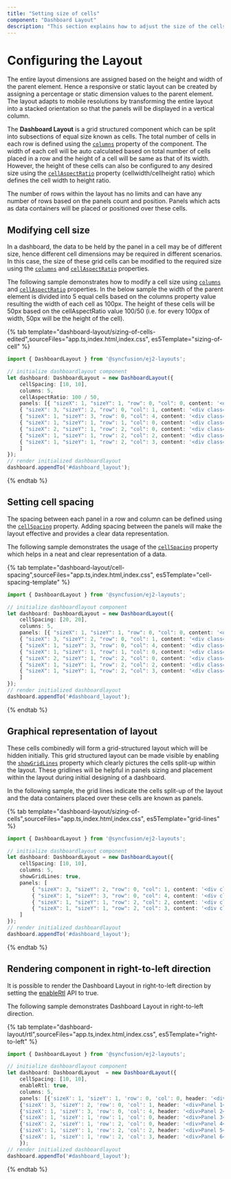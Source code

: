 ```yaml
---
title: "Setting size of cells"
component: "Dashboard Layout"
description: "This section explains how to adjust the size of the cells of Essential JS 2 Dashboard Layout component"
---
```


# Configuring the Layout

The entire layout dimensions are assigned based on the height and width of the parent element. Hence a responsive or static layout can be created by assigning a percentage or static dimension values to the parent element. The layout adapts to mobile resolutions by transforming the entire layout into a stacked orientation so that the panels will be displayed in a vertical column.

The **Dashboard Layout** is a grid structured component which can be split into subsections of equal size known as cells. The total number of cells in each row is defined using the [`columns`](../api/dashboard-layout/#columns) property of the component. The width of each cell will be auto calculated based on total number of cells placed in a row and the height of a cell will be same as that of its width. However, the height of these cells can also be configured to any desired size using the [`cellAspectRatio`](../api/dashboard-layout/#cellaspectratio) property (cellwidth/cellheight ratio) which defines the cell width to height ratio.

The number of rows within the layout has no limits and can have any number of rows based on the panels count and position. Panels which acts as data containers will be placed or positioned over these cells.

## Modifying cell size

In a dashboard, the data to be held by the panel in a cell may be of different size, hence different cell dimensions may be required in different scenarios. In this case, the size of these grid cells can be modified to the required size using the [`columns`](../api/dashboard-layout/#columns) and [`cellAspectRatio`](../api/dashboard-layout/#cellaspectratio) properties.

The following sample demonstrates how to modify a cell size using [`columns`](../api/dashboard-layout/#columns) and [`cellAspectRatio`](../api/dashboard-layout/#cellaspectratio) properties. In the below sample the width of the parent element is divided into 5 equal cells based on the columns property value resulting the width of each cell as 100px. The height of these cells will be 50px based on the cellAspectRatio value 100/50 (i.e. for every 100px of width, 50px will be the height of the cell).

{% tab template="dashboard-layout/sizing-of-cells-edited",sourceFiles="app.ts,index.html,index.css", es5Template="sizing-of-cell" %}

```typescript
import { DashboardLayout } from '@syncfusion/ej2-layouts';

// initialize dashboardlayout component
let dashboard: DashboardLayout = new DashboardLayout({
    cellSpacing: [10, 10],
    columns: 5,
    cellAspectRatio: 100 / 50,
    panels: [{ "sizeX": 1, "sizeY": 1, "row": 0, "col": 0, content: '<div class="content">0</div>' },
    { "sizeX": 3, "sizeY": 2, "row": 0, "col": 1, content: '<div class="content">1</div>' },
    { "sizeX": 1, "sizeY": 3, "row": 0, "col": 4, content: '<div class="content">2</div>' },
    { "sizeX": 1, "sizeY": 1, "row": 1, "col": 0, content: '<div class="content">3</div>' },
    { "sizeX": 2, "sizeY": 1, "row": 2, "col": 0, content: '<div class="content">4</div>' },
    { "sizeX": 1, "sizeY": 1, "row": 2, "col": 2, content: '<div class="content">5</div>' },
    { "sizeX": 1, "sizeY": 1, "row": 2, "col": 3, content: '<div class="content">6</div>' }
    ]
});
// render initialized dashboardlayout
dashboard.appendTo('#dashboard_layout');
```

{% endtab %}

## Setting cell spacing

The spacing between each panel in a row and column can be defined using the [`cellSpacing`](../api/dashboard-layout/#cellspacing) property. Adding spacing between the panels will make the layout effective and provides a clear data representation.

The following sample demonstrates the usage of the [`cellSpacing`](../api/dashboard-layout/#cellspacing) property which helps in a neat and clear representation of a data.

{% tab template="dashboard-layout/cell-spacing",sourceFiles="app.ts,index.html,index.css", es5Template="cell-spacing-template" %}

```typescript
import { DashboardLayout } from '@syncfusion/ej2-layouts';

// initialize dashboardlayout component
let dashboard: DashboardLayout = new DashboardLayout({
    cellSpacing: [20, 20],
    columns: 5,
    panels: [{ "sizeX": 1, "sizeY": 1, "row": 0, "col": 0, content: '<div class="content">0</div>' },
    { "sizeX": 3, "sizeY": 2, "row": 0, "col": 1, content: '<div class="content">1</div>' },
    { "sizeX": 1, "sizeY": 3, "row": 0, "col": 4, content: '<div class="content">2</div>' },
    { "sizeX": 1, "sizeY": 1, "row": 1, "col": 0, content: '<div class="content">3</div>' },
    { "sizeX": 2, "sizeY": 1, "row": 2, "col": 0, content: '<div class="content">4</div>' },
    { "sizeX": 1, "sizeY": 1, "row": 2, "col": 2, content: '<div class="content">5</div>' },
    { "sizeX": 1, "sizeY": 1, "row": 2, "col": 3, content: '<div class="content">6</div>' }
    ]
});
// render initialized dashboardlayout
dashboard.appendTo('#dashboard_layout');
```

{% endtab %}

## Graphical representation of layout

These cells combinedly will form a grid-structured layout which will be hidden initially. This grid structured layout can be made visible by enabling the [`showGridLines`](../api/dashboard-layout/#showgridlines) property which clearly pictures the cells split-up within the layout. These gridlines will be helpful in panels sizing and placement within the layout during initial designing of a dashboard.

In the following sample, the grid lines indicate the cells split-up of the layout and the data containers placed over these cells are known as panels.

{% tab template="dashboard-layout/sizing-of-cells",sourceFiles="app.ts,index.html,index.css", es5Template="grid-lines" %}

```typescript
import { DashboardLayout } from '@syncfusion/ej2-layouts';

// initialize dashboardlayout component
let dashboard: DashboardLayout = new DashboardLayout({
    cellSpacing: [10, 10],
    columns: 5,
    showGridLines: true,
    panels: [
        { "sizeX": 3, "sizeY": 2, "row": 0, "col": 1, content: '<div class="content">1</div>' },
        { "sizeX": 1, "sizeY": 3, "row": 0, "col": 4, content: '<div class="content">2</div>' },
        { "sizeX": 1, "sizeY": 1, "row": 2, "col": 2, content: '<div class="content">3</div>' },
        { "sizeX": 1, "sizeY": 1, "row": 2, "col": 3, content: '<div class="content">4</div>' }
    ]
});
// render initialized dashboardlayout
dashboard.appendTo('#dashboard_layout');
```

{% endtab %}

## Rendering component in right-to-left direction

It is possible to render the Dashboard Layout in right-to-left direction by setting the [enableRtl](../api/dashboard-layout/#enablertl) API to true.

The following sample demonstrates Dashboard Layout in right-to-left direction.

{% tab template="dashboard-layout/rtl",sourceFiles="app.ts,index.html,index.css", es5Template="right-to-left" %}

```typescript
import { DashboardLayout } from '@syncfusion/ej2-layouts';

// initialize dashboardlayout component
let dashboard: DashboardLayout  = new DashboardLayout({
    cellSpacing: [10, 10],
    enableRtl: true,
    columns: 5,
    panels: [{'sizeX': 1, 'sizeY': 1, 'row': 0, 'col': 0, header: '<div>Panel 0</div>', content:'<div class="content"></div>'},
    {'sizeX': 3, 'sizeY': 2, 'row': 0, 'col': 1, header: '<div>Panel 1</div>', content:'<div class="content"></div>'},
    {'sizeX': 1, 'sizeY': 3, 'row': 0, 'col': 4, header: '<div>Panel 2</div>', content:'<div class="content"></div>'},
    {'sizeX': 1, 'sizeY': 1, 'row': 1, 'col': 0, header: '<div>Panel 3</div>', content:'<div class="content"></div>'},
    {'sizeX': 2, 'sizeY': 1, 'row': 2, 'col': 0, header: '<div>Panel 4</div>', content:'<div class="content"></div>'},
    {'sizeX': 1, 'sizeY': 1, 'row': 2, 'col': 2, header: '<div>Panel 5</div>', content:'<div class="content"></div>'},
    {'sizeX': 1, 'sizeY': 1, 'row': 2, 'col': 3, header: '<div>Panel 6</div>', content:'<div class="content"></div>'}]
    });
// render initialized dashboardlayout
dashboard.appendTo('#dashboard_layout');
```

{% endtab %}